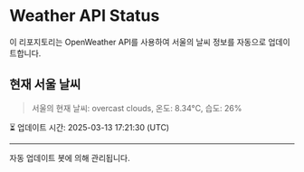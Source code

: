 
# Weather API Status

이 리포지토리는 OpenWeather API를 사용하여 서울의 날씨 정보를 자동으로 업데이트합니다.

## 현재 서울 날씨
> 서울의 현재 날씨: overcast clouds, 온도: 8.34°C, 습도: 26%

⏳ 업데이트 시간: 2025-03-13 17:21:30 (UTC)

---
자동 업데이트 봇에 의해 관리됩니다.
